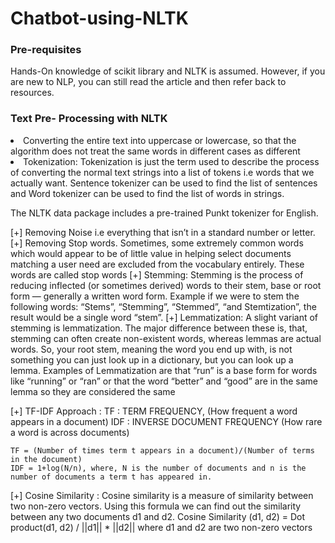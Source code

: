 # Chatbot-using-NLTK

### Pre-requisites

Hands-On knowledge of scikit library and NLTK is assumed. However, if you are new to NLP, you can still read the article and then refer back to resources.

### Text Pre- Processing with NLTK

<li>Converting the entire text into uppercase or lowercase, so that the algorithm does not treat the same words in different cases as different</li>
<li>Tokenization: Tokenization is just the term used to describe the process of converting the normal text strings into a list of tokens i.e words that we actually want. Sentence tokenizer can be used to find the list of sentences and Word tokenizer can be used to find the list of words in strings.</li>

The NLTK data package includes a pre-trained Punkt tokenizer for English.

[+] Removing Noise i.e everything that isn’t in a standard number or letter.
[+] Removing Stop words. Sometimes, some extremely common words which would appear to be of little value in helping select documents matching a user need are excluded from the vocabulary entirely. These words are called stop words
[+] Stemming: Stemming is the process of reducing inflected (or sometimes derived) words to their stem, base or root form — generally a written word form. Example if we were to stem the following words: “Stems”, “Stemming”, “Stemmed”, “and Stemtization”, the result would be a single word “stem”.
[+] Lemmatization: A slight variant of stemming is lemmatization. The major difference between these is, that, stemming can often create non-existent words, whereas lemmas are actual words. So, your root stem, meaning the word you end up with, is not something you can just look up in a dictionary, but you can look up a lemma. Examples of Lemmatization are that “run” is a base form for words like “running” or “ran” or that the word “better” and “good” are in the same lemma so they are considered the same


[+] TF-IDF Approach : 
    TF : TERM FREQUENCY, (How frequent a word appears in a document)
    IDF : INVERSE DOCUMENT FREQUENCY (How rare a word is across documents)
    
    TF = (Number of times term t appears in a document)/(Number of terms in the document)
    IDF = 1+log(N/n), where, N is the number of documents and n is the number of documents a term t has appeared in.
    
[+] Cosine Similarity : 
    Cosine similarity is a measure of similarity between two non-zero vectors. Using this formula we can find out the similarity between any two documents d1 and d2.
    Cosine Similarity (d1, d2) =  Dot product(d1, d2) / ||d1|| * ||d2||
    where d1 and d2 are two non-zero vectors
    
    